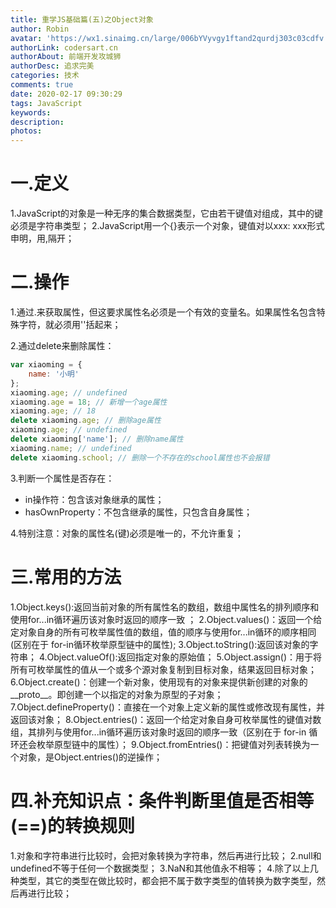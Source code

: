 ```yaml
---
title: 重学JS基础篇(五)之Object对象
author: Robin
avatar: 'https://wx1.sinaimg.cn/large/006bYVyvgy1ftand2qurdj303c03cdfv.jpg'
authorLink: codersart.cn
authorAbout: 前端开发攻城狮
authorDesc: 追求完美
categories: 技术
comments: true
date: 2020-02-17 09:30:29
tags: JavaScript
keywords:
description:
photos:
---
```

# 一.定义

1.JavaScript的对象是一种无序的集合数据类型，它由若干键值对组成，其中的键必须是字符串类型；
2.JavaScript用一个{}表示一个对象，键值对以xxx: xxx形式申明，用,隔开；

# 二.操作

1.通过.来获取属性，但这要求属性名必须是一个有效的变量名。如果属性名包含特殊字符，就必须用''括起来；

2.通过delete来删除属性：
``` JavaScript
var xiaoming = {
    name: '小明'
};
xiaoming.age; // undefined
xiaoming.age = 18; // 新增一个age属性
xiaoming.age; // 18
delete xiaoming.age; // 删除age属性
xiaoming.age; // undefined
delete xiaoming['name']; // 删除name属性
xiaoming.name; // undefined
delete xiaoming.school; // 删除一个不存在的school属性也不会报错
```

3.判断一个属性是否存在：
  - in操作符：包含该对象继承的属性；
  - hasOwnProperty：不包含继承的属性，只包含自身属性；

4.特别注意：对象的属性名(键)必须是唯一的，不允许重复；  

# 三.常用的方法

1.Object.keys():返回当前对象的所有属性名的数组，数组中属性名的排列顺序和使用for...in循环遍历该对象时返回的顺序一致 ；
2.Object.values()：返回一个给定对象自身的所有可枚举属性值的数组，值的顺序与使用for...in循环的顺序相同(区别在于 for-in循环枚举原型链中的属性);
3.Object.toString():返回该对象的字符串；
4.Object.valueOf():返回指定对象的原始值；
5.Object.assign()：用于将所有可枚举属性的值从一个或多个源对象复制到目标对象，结果返回目标对象；
6.Object.create()：创建一个新对象，使用现有的对象来提供新创建的对象的__proto__。即创建一个以指定的对象为原型的子对象；
7.Object.defineProperty()：直接在一个对象上定义新的属性或修改现有属性，并返回该对象；
8.Object.entries()：返回一个给定对象自身可枚举属性的键值对数组，其排列与使用for...in循环遍历该对象时返回的顺序一致（区别在于 for-in 循环还会枚举原型链中的属性）；
9.Object.fromEntries()：把键值对列表转换为一个对象，是Object.entries()的逆操作；


# 四.补充知识点：条件判断里值是否相等(==)的转换规则

1.对象和字符串进行比较时，会把对象转换为字符串，然后再进行比较；
2.null和undefined不等于任何一个数据类型；
3.NaN和其他值永不相等；
4.除了以上几种类型，其它的类型在做比较时，都会把不属于数字类型的值转换为数字类型，然后再进行比较；


